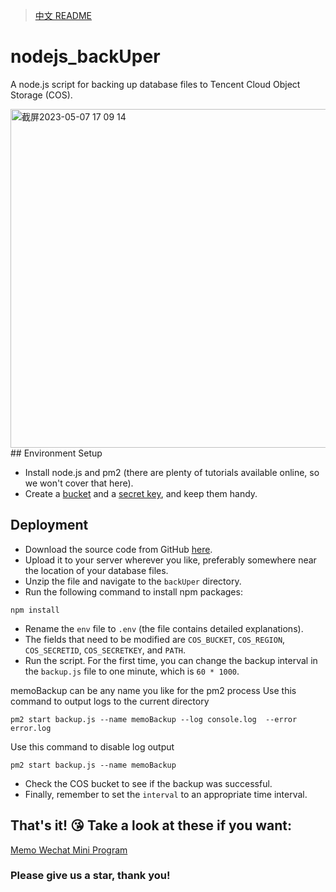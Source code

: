 > [中文 README](https://github.com/Rabithua/nodejs_backUper/blob/main/Chinese.md)

# nodejs_backUper

A node.js script for backing up database files to Tencent Cloud Object Storage (COS).

<img width="542" alt="截屏2023-05-07 17 09 14" src="https://user-images.githubusercontent.com/34543831/236668501-fd4d84db-4cea-455e-afef-f617d2749616.png">
## Environment Setup

- Install node.js and pm2 (there are plenty of tutorials available online, so we won't cover that here).
- Create a [bucket](https://console.cloud.tencent.com/cos/bucket?action=create) and a [secret key](https://console.cloud.tencent.com/cam/capi), and keep them handy.

## Deployment

- Download the source code from GitHub [here](https://github.com/Rabithua/nodejs_backUper/archive/refs/heads/main.zip).
- Upload it to your server wherever you like, preferably somewhere near the location of your database files.
- Unzip the file and navigate to the `backUper` directory.
- Run the following command to install npm packages:

```
npm install
```

- Rename the `env` file to `.env` (the file contains detailed explanations).
- The fields that need to be modified are `COS_BUCKET`, `COS_REGION`, `COS_SECRETID`, `COS_SECRETKEY`, and `PATH`.
- Run the script. For the first time, you can change the backup interval in the `backup.js` file to one minute, which is `60 * 1000`.

memoBackup can be any name you like for the pm2 process
Use this command to output logs to the current directory
```
pm2 start backup.js --name memoBackup --log console.log  --error error.log
```

Use this command to disable log output
```
pm2 start backup.js --name memoBackup
```

- Check the COS bucket to see if the backup was successful.
- Finally, remember to set the `interval` to an appropriate time interval.

## That's it! 😘 Take a look at these if you want:

[Memo Wechat Mini Program](https://github.com/Rabithua/memos_wmp)

### Please give us a star, thank you!
